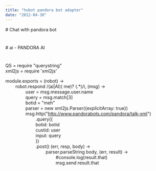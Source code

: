 ```yaml
---
title: "hubot pandora bot adapter"
date: "2012-04-30"
---
```


  
\# Chat with pandora bot  
#  
\# ai <anything> - PANDORA AI  
#  
  
QS = require "querystring"  
xml2js = require 'xml2js'  
  
module.exports = (robot) ->  
        robot.respond /(ai|AI)( me)? (.\*)/i, (msg) ->  
                user = msg.message.user.name  
                query = msg.match\[3\]  
                botid = "meh"  
                parser = new xml2js.Parser({explicitArray: true})  
                msg.http("http://www.pandorabots.com/pandora/talk-xml")  
                        .query({  
                        botid: botid  
                        custid: user  
                        input: query  
                        })  
                        .post() (err, resp, body) ->  
                                parser.parseString body, (err, result) ->  
                                        #console.log(result.that)  
                                        msg.send result.that
